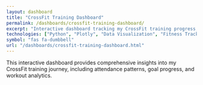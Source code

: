 ```yaml
---
layout: dashboard
title: "CrossFit Training Dashboard"
permalink: /dashboards/crossfit-training-dashboard/
excerpt: "Interactive dashboard tracking my CrossFit training progress, attendance patterns, and fitness goals with comprehensive analytics and visualizations."
technologies: ["Python", "Plotly", "Data Visualization", "Fitness Tracking"]
symbol: "fas fa-dumbbell"
url: "/dashboards/crossfit-training-dashboard.html"
---
```


This interactive dashboard provides comprehensive insights into my CrossFit training journey, including attendance patterns, goal progress, and workout analytics.
